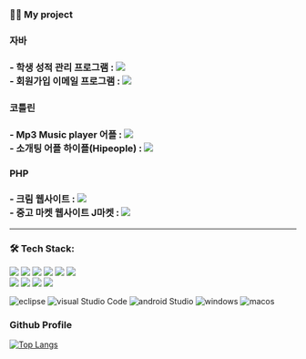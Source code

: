 

### 💁‍♂️ My project
<div>
<h3>자바<h3>
- 학생 성적 관리 프로그램 : <a href="https://github.com/YuCheolHwan/student_repo"><img src="https://img.shields.io/badge/Link-F07355?style=flat-square&logo=verizon&logoColor=white"/></a><br>
- 회원가입 이메일 프로그램 : <a href="https://github.com/YuCheolHwan/signup_repo"><img src="https://img.shields.io/badge/Link-F07355?style=flat-square&logo=verizon&logoColor=white"/></a><br>
<h3>코틀린<h3>
- Mp3 Music player 어플       : <a href="https://github.com/YuCheolHwan/MP3PlayerKotlinProject"><img src="https://img.shields.io/badge/Link-006600?style=flat-square&logo=verizon&logoColor=white"/></a><br>
- 소개팅 어플 하이플(Hipeople)     : <a href="https://github.com/YuCheolHwan/hipeople_teamproject"><img src="https://img.shields.io/badge/Link-FF9E0F?style=flat-square&logo=verizon&logoColor=white"/></a><br>
<h3>PHP<h3>
- 크림 웹사이트                : <a href="https://github.com/YuCheolHwan/php_kream_pro"><img src="https://img.shields.io/badge/Link-C70D2C?style=flat-square&logo=verizon&logoColor=white"/></a><br>
- 중고 마켓 웹사이트 J마켓     : <a href="https://github.com/YuCheolHwan/php_jmarket_teampro"><img src="https://img.shields.io/badge/Link-FF61F6?style=flat-square&logo=verizon&logoColor=white"/></a><br>
</div>

---

### 🛠 Tech Stack:

<div> 
  <img src="https://img.shields.io/badge/java-007396?style=for-the-badge&logo=java&logoColor=white"> 
  <img src="https://img.shields.io/badge/javascript-F7DF1E?style=for-the-badge&logo=javascript&logoColor=black"> 
  <img src="https://img.shields.io/badge/html5-E34F26?style=for-the-badge&logo=html5&logoColor=white"> 
  <img src="https://img.shields.io/badge/css-1572B6?style=for-the-badge&logo=css3&logoColor=white"> 
  <img src="https://img.shields.io/badge/kotlin-339AF0?style=for-the-badge&logo=kotlin&logoColor=white">
  <img src="https://img.shields.io/badge/php-1071D3?style=for-the-badge&logo=php&logoColor=white">
  <br>

  <img src="https://img.shields.io/badge/mysql-4479A1?style=for-the-badge&logo=mysql&logoColor=white"> 
  <img src="https://img.shields.io/badge/firebase-FFCA28?style=for-the-badge&logo=firebase&logoColor=white">
  <img src="https://img.shields.io/badge/bootstrap-7952B3?style=for-the-badge&logo=bootstrap&logoColor=white">
  <img src="https://img.shields.io/badge/fontawesome-339AF0?style=for-the-badge&logo=fontawesome&logoColor=white">
  <br>
</div>

![eclipse](https://img.shields.io/badge/Eclipse%20IDE-2C2255?style=for-the-badge&logo=Eclipse%20IDE&logoColor=white)
![visual Studio Code](https://img.shields.io/badge/Visual%20Studio%20Code-007ACC?style=for-the-badge&logo=Visual%20Studio%20Code&logoColor=white)
![android Studio](https://img.shields.io/badge/androidStudio-3DDC84?style=for-the-badge&logo=androidstudio&logoColor=white)
![windows](https://img.shields.io/badge/Windows-0078D6?style=for-the-badge&logo=Windows&logoColor=white)
![macos](https://img.shields.io/badge/macOS-000000?style=for-the-badge&logo=macOS&logoColor=white)

<div>
<h3>Github Profile</h3>

[![Top Langs](https://github-readme-stats.vercel.app/api/top-langs/?username=YuCheolHwan&layout=compact)](https://github.com/YuCheolHwan/github-readme-stats) 
</div>
